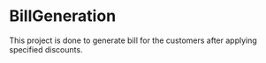 # BillGeneration
This project is done to generate bill for the customers after applying specified discounts.
